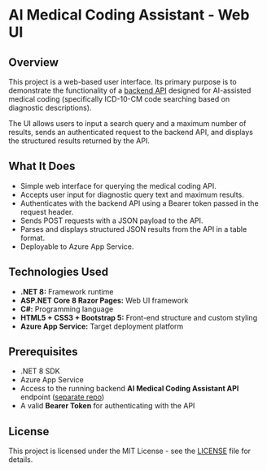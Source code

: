 # AI Medical Coding Assistant - Web UI

## Overview

This project is a web-based user interface. Its primary purpose is to demonstrate the functionality of a [backend API](https://github.com/jerhow/AI-medical-coding-assistant) designed for AI-assisted medical coding (specifically ICD-10-CM code searching based on diagnostic descriptions).

The UI allows users to input a search query and a maximum number of results, sends an authenticated request to the backend API, and displays the structured results returned by the API.

## What It Does

* Simple web interface for querying the medical coding API.
* Accepts user input for diagnostic query text and maximum results.
* Authenticates with the backend API using a Bearer token passed in the request header.
* Sends POST requests with a JSON payload to the API.
* Parses and displays structured JSON results from the API in a table format.
* Deployable to Azure App Service.

## Technologies Used

* **.NET 8:** Framework runtime
* **ASP.NET Core 8 Razor Pages:** Web UI framework
* **C#:** Programming language
* **HTML5 + CSS3 + Bootstrap 5:** Front-end structure and custom styling
* **Azure App Service:** Target deployment platform

## Prerequisites

* .NET 8 SDK
* Azure App Service
* Access to the running backend **AI Medical Coding Assistant API** endpoint ([separate repo](https://github.com/jerhow/AI-medical-coding-assistant))
* A valid **Bearer Token** for authenticating with the API

## License

This project is licensed under the MIT License - see the [LICENSE](LICENSE) file for details.
